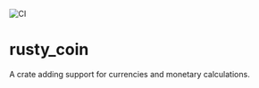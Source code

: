 ![CI](https://github.com/cemoktra/rusty_coin/workflows/CI/badge.svg)


# rusty_coin
A crate adding support for currencies and monetary calculations.